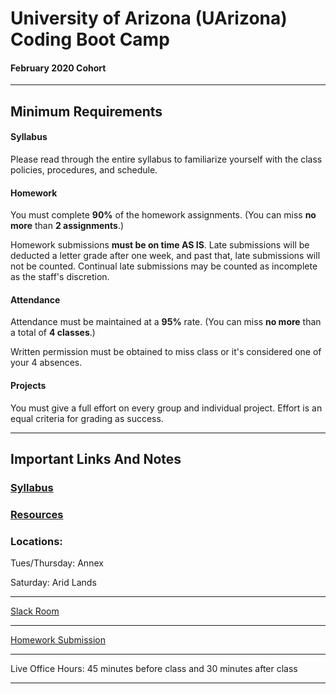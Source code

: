 

# University of Arizona (UArizona) Coding Boot Camp

#### February 2020 Cohort 

-----------------------------------------


## Minimum Requirements

#### Syllabus

Please read through the entire syllabus to familiarize yourself with the class policies, procedures, and schedule. 

#### Homework


You must complete **90%** of the homework assignments. (You can miss **no more** than **2 assignments**.)


Homework submissions **must be on time AS IS**. Late submissions will be deducted a letter grade after one week, and past that, late submissions will not be counted. Continual late submissions may be counted as incomplete as the staff's discretion.


#### Attendance


Attendance must be maintained at a **95%** rate. (You can miss **no more** than a total of **4 classes**.)


Written permission must be obtained to miss class or it's considered one of your 4 absences.


#### Projects


You must give a full effort on every group and individual project. Effort is an equal criteria for grading as success. 

-----------------------------------------


## Important Links And Notes


### [Syllabus](SYLLABUS.md)
### [Resources](RESOURCES.md)
### Locations:

Tues/Thursday: Annex

Saturday: Arid Lands

-----------------------------------------

[Slack Room]()

-----------------------------------------

[Homework Submission](https://www.bootcampspot.com/)

-----------------------------------------

Live Office Hours: 45 minutes before class and 30 minutes after class

-----------------------------------------





